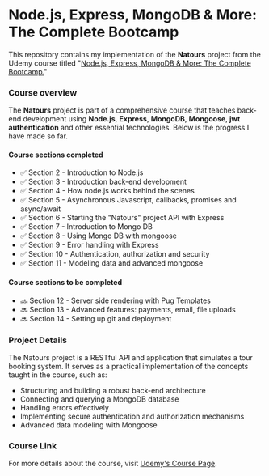 # Node.js, Express, MongoDB & More: The Complete Bootcamp

This repository contains my implementation of the **Natours** project from the Udemy course titled "[Node.js, Express, MongoDB & More: The Complete Bootcamp.](https://www.udemy.com/share/101Ycs3@lRM_QXfCU_g3FjpJiuwmeNFTI9lultFWNT3JdkG9R0dZ1Lmce_opjFObmtlokMu1Kg==/)"

### Course overview

The **Natours** project is part of a comprehensive course that teaches back-end development using **Node.js**, **Express**, **MongoDB**, **Mongoose**, **jwt authentication** and other essential technologies.
Below is the progress I have made so far.

#### Course sections completed

- ✅ Section 2 - Introduction to Node.js
- ✅ Section 3 - Introduction back-end development
- ✅ Section 4 - How node.js works behind the scenes
- ✅ Section 5 - Asynchronous Javascript, callbacks, promises and async/await
- ✅ Section 6 - Starting the "Natours" project API with Express
- ✅ Section 7 - Introduction to Mongo DB
- ✅ Section 8 - Using Mongo DB with mongoose
- ✅ Section 9 - Error handling with Express
- ✅ Section 10 - Authentication, authorization and security
- ✅ Section 11 - Modeling data and advanced mongoose

#### Course sections to be completed

- 🔜 Section 12 - Server side rendering with Pug Templates
- 🔜 Section 13 - Advanced features: payments, email, file uploads
- 🔜 Section 14 - Setting up git and deployment

### Project Details

The Natours project is a RESTful API and application that simulates a tour booking system. It serves as a practical implementation of the concepts taught in the course, such as:

- Structuring and building a robust back-end architecture
- Connecting and querying a MongoDB database
- Handling errors effectively
- Implementing secure authentication and authorization mechanisms
- Advanced data modeling with Mongoose

### Course Link

For more details about the course, visit [Udemy's Course Page](https://www.udemy.com/share/101Ycs3@lRM_QXfCU_g3FjpJiuwmeNFTI9lultFWNT3JdkG9R0dZ1Lmce_opjFObmtlokMu1Kg==/).
